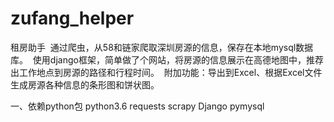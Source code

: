 # zufang_helper
租房助手
  通过爬虫，从58和链家爬取深圳房源的信息，保存在本地mysql数据库。
  使用django框架，简单做了个网站，将房源的信息展示在高德地图中，推荐出工作地点到房源的路径和行程时间。
  附加功能：导出到Excel、根据Excel文件生成房源各种信息的条形图和饼状图。

一、依赖python包 python3.6
  requests
  scrapy
  Django
  pymysql
  
  
